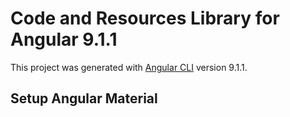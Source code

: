 # Code and Resources Library for Angular 9.1.1

This project was generated with [Angular CLI](https://github.com/angular/angular-cli) version 9.1.1.

## Setup Angular Material
